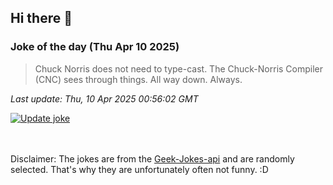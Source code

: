 ## Hi there 👋

### Joke of the day (Thu Apr 10 2025)
<!-- joke -->
>Chuck Norris does not need to type-cast. The Chuck-Norris Compiler (CNC) sees through things. All way down. Always.
<!-- /joke -->

*Last update: Thu, 10 Apr 2025 00:56:02 GMT*

[![Update joke](https://github.com/nclskfm/nclskfm/actions/workflows/joke.yml/badge.svg)](https://github.com/nclskfm/nclskfm/actions/workflows/joke.yml)

<br><br>
Disclaimer: The jokes are from the [Geek-Jokes-api](https://github.com/sameerkumar18/geek-joke-api) and are randomly selected. That's why they are unfortunately often not funny. :D
